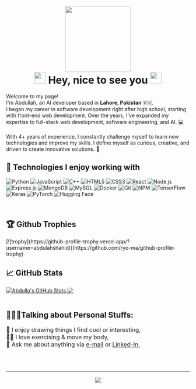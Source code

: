 <h1 align="center">
  <img  src="https://media.giphy.com/media/WUlplcMpOCEmTGBtBW/giphy.gif" width="180"><br>
<img src="https://raw.githubusercontent.com/blackcater/blackcater/main/images/Hi.gif" height="32" />
Hey, nice to see you
<img src="https://raw.githubusercontent.com/blackcater/blackcater/main/images/Hi.gif" height="32" />
</h1>

<p>Welcome to my page! </br>
I'm Abdullah, an AI developer based in <strong>Lahore, Pakistan</strong> 🇵🇰. <br>
I began my career in software development right after high school, starting with front-end web development. Over the years, I've expanded my expertise to full-stack web development, software engineering, and AI. 💻 <br><br>
With 4+ years of experience, I constantly challenge myself to learn new technologies and improve my skills. I define myself as curious, creative, and driven to create innovative solutions. 🚀

<br>
<h2> 🔧 Technologies I enjoy working with</h2>

![Python](https://img.shields.io/badge/-Python-000000?style=for-the-badge&logo=Python)
![JavaScript](https://img.shields.io/badge/-JavaScript-000000?style=for-the-badge&logo=javascript)
![C++](https://img.shields.io/badge/-C++-000000?style=for-the-badge&logo=C%2B%2B)
![HTML5](https://img.shields.io/badge/-HTML5-000000?style=for-the-badge&logo=HTML5)
![CSS3](https://img.shields.io/badge/-CSS3-000000?style=for-the-badge&logo=CSS3&logoColor=1572B6)
![React](https://img.shields.io/badge/-React-000000?style=for-the-badge&logo=React&logoColor=61DAFB)
![Node.js](https://img.shields.io/badge/-Node.js-000000?style=for-the-badge&logo=Node.js&logoColor=339933)
![Express.js](https://img.shields.io/badge/-Express.js-000000?style=for-the-badge&logo=Express.js&logoColor=76D04B)
![MongoDB](https://img.shields.io/badge/-MongoDB-000000?style=for-the-badge&logo=MongoDB&logoColor=47A248)
![MySQL](https://img.shields.io/badge/-MySQL-000000?style=for-the-badge&logo=MySQL&logoColor=47A248)
![Docker](https://img.shields.io/badge/-Docker-000000?style=for-the-badge&logo=Docker&logoColor=2496ED)
![Git](https://img.shields.io/badge/-Git-000000?style=for-the-badge&logo=Git&logoColor=F05032)
![NPM](https://img.shields.io/badge/-NPM-000000?style=for-the-badge&logo=NPM&logoColor=CB3837)
![TensorFlow](https://img.shields.io/badge/-TensorFlow-000000?style=for-the-badge&logo=TensorFlow&logoColor=FF6F00)
![Keras](https://img.shields.io/badge/-Keras-000000?style=for-the-badge&logo=Keras&logoColor=D00000)
![PyTorch](https://img.shields.io/badge/-PyTorch-000000?style=for-the-badge&logo=PyTorch&logoColor=EE4C2C)
![Hugging Face](https://img.shields.io/badge/-Hugging%20Face-000000?style=for-the-badge&logo=Huggingface&logoColor=FF7A00)




<br>
<h2>🏆 Github Trophies</h2>
[![trophy](https://github-profile-trophy.vercel.app/?username=abdulahshahid)](https://github.com/ryo-ma/github-profile-trophy)
<h2>📈 GitHub Stats</h2>
<a href="https://github.com/abdulahshahid/abdulahshahid">
  <img align="center" src="https://github-readme-stats.vercel.app/api?username=abdulahshahid&show_icons=true&line_height=27&count_private=true&layout=compact&bg_color=30,e690c6,7063a5&title_color=fff&text_color=fff&hide=contribs" alt="Abdulla's GitHub Stats" />
</a>
<a href="https://github.com/abdulahshahid/abdulahshahid">
  <img align="center" src="https://github-readme-stats.vercel.app/api/top-langs/?username=abdulahshahid&layout=compact&bg_color=30,e690c6,7063a5&title_color=fff&text_color=fff" />
</a>

<br/>
<br/>
<h2> 👨🏽‍💻Talking about Personal Stuffs:</h2>

<p style="font-size:16px">
🎨 I enjoy drawing things I find cool or interesting,<br>
🏋️‍♀️ I love exercising & move my body,<br>
💬 Ask me about anything via <a href="mailto:abdulah.shahid1045@gmail.com">e-mail</a> or <a href="https://www.linkedin.com/in/abdullah-shahid-8a1192263/" target="_blank">Linked-In.</a><br>

</p>

<br>
<br>
<hr>
<p align="center">
  <a href="https://github.com/veronicadev/veronicadev">
  <img align="center" src="https://img.shields.io/badge/CREATED%20BY-abdulahshahid
  -lightgrey?style=for-the-badge" />
</a>

</p>
<br>
